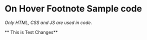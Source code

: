 # On Hover Footnote Sample code
*Only HTML, CSS and JS are used in code.*

** This is Test Changes**